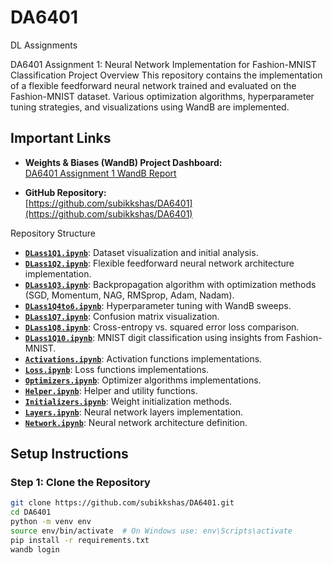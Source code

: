 # DA6401
DL Assignments

DA6401 Assignment 1: Neural Network Implementation for Fashion-MNIST Classification
Project Overview
This repository contains the implementation of a flexible feedforward neural network trained and evaluated on the Fashion-MNIST dataset. Various optimization algorithms, hyperparameter tuning strategies, and visualizations using WandB are implemented.

## Important Links

- **Weights & Biases (WandB) Project Dashboard:**  
[DA6401 Assignment 1 WandB Report](https://wandb.ai/subikksha-indian-institute-of-technology-madras/DA6401-Assignment-1/reports/DA6401-Assignment-1-Subikksha-DA24D004---VmlldzoxMTgxODg2Nw?accessToken=kn1n5y1dwof4g8c9uucoch4wejl8o85w0vlfwj75es98my1kweam9hh9irna31hy)

- **GitHub Repository:**  
[https://github.com/subikkshas/DA6401](https://github.com/subikkshas/DA6401)


Repository Structure
- [**`DLass1Q1.ipynb`**](https://github.com/subikkshas/DA6401/blob/main/DLass1Q1.ipynb): Dataset visualization and initial analysis.
- [**`DLass1Q2.ipynb`**](https://github.com/subikkshas/DA6401/blob/main/DLass1Q2.ipynb): Flexible feedforward neural network architecture implementation.
- [**`DLass1Q3.ipynb`**](https://github.com/subikkshas/DA6401/blob/main/DLass1Q3.ipynb): Backpropagation algorithm with optimization methods (SGD, Momentum, NAG, RMSprop, Adam, Nadam).
- [**`DLass1Q4to6.ipynb`**](https://github.com/subikkshas/DA6401/blob/main/DLass1Q4to6.ipynb): Hyperparameter tuning with WandB sweeps.
- [**`DLass1Q7.ipynb`**](https://github.com/subikkshas/DA6401/blob/main/DLass1Q7.ipynb): Confusion matrix visualization.
- [**`DLass1Q8.ipynb`**](https://github.com/subikkshas/DA6401/blob/main/DLass1Q8.ipynb): Cross-entropy vs. squared error loss comparison.
- [**`DLass1Q10.ipynb`**](https://github.com/subikkshas/DA6401/blob/main/DLass1Q10.ipynb): MNIST digit classification using insights from Fashion-MNIST.
- [**`Activations.ipynb`**](https://github.com/subikkshas/DA6401/blob/main/Activations.ipynb): Activation functions implementations.
- [**`Loss.ipynb`**](https://github.com/subikkshas/DA6401/blob/main/Loss.ipynb): Loss functions implementations.
- [**`Optimizers.ipynb`**](https://github.com/subikkshas/DA6401/blob/main/Optimizers.ipynb): Optimizer algorithms implementations.
- [**`Helper.ipynb`**](https://github.com/subikkshas/DA6401/blob/main/Helper.ipynb): Helper and utility functions.
- [**`Initializers.ipynb`**](https://github.com/subikkshas/DA6401/blob/main/Initializers.ipynb): Weight initialization methods.
- [**`Layers.ipynb`**](https://github.com/subikkshas/DA6401/blob/main/Layers.ipynb): Neural network layers implementation.
- [**`Network.ipynb`**](https://github.com/subikkshas/DA6401/blob/main/Network.ipynb): Neural network architecture definition.



## Setup Instructions

### Step 1: Clone the Repository
```bash
git clone https://github.com/subikkshas/DA6401.git
cd DA6401
python -m venv env
source env/bin/activate  # On Windows use: env\Scripts\activate
pip install -r requirements.txt
wandb login





